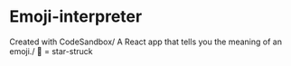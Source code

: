 # Emoji-interpreter
Created with CodeSandbox/
A React app that tells you the meaning of an emoji./
🤩 = star-struck
